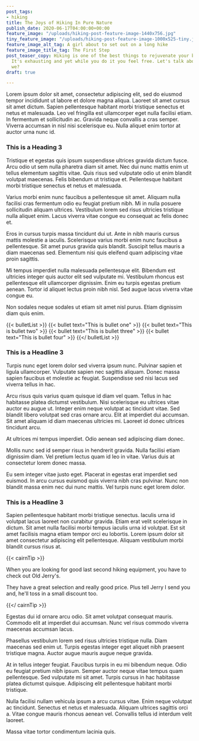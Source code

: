 ```yaml
---
post_tags:
- hiking
title: The Joys of Hiking In Pure Nature
publish_date: 2020-06-17T04:00:00+00:00
feature_image: "/uploads/hiking-post-feature-image-1440x756.jpg"
tiny_feature_image: "/uploads/hiking-post-feature-image-1000x525-tiny.jpg"
feature_image_alt_tag: A girl about to set out on a long hike
feature_image_title_tag: The First Step
post_teaser_copy: Hiking is one of the best things to rejuvenate your body and mind.
  It's exhausting and yet while you do it you feel free. Let's talk about this shall
  we?
draft: true

---
```

Lorem ipsum dolor sit amet, consectetur adipiscing elit, sed do eiusmod tempor incididunt ut labore et dolore magna aliqua. Laoreet sit amet cursus sit amet dictum. Sapien pellentesque habitant morbi tristique senectus et netus et malesuada. Leo vel fringilla est ullamcorper eget nulla facilisi etiam. In fermentum et sollicitudin ac. Gravida neque convallis a cras semper. Viverra accumsan in nisl nisi scelerisque eu. Nulla aliquet enim tortor at auctor urna nunc id.

### This is a Heading 3

Tristique et egestas quis ipsum suspendisse ultrices gravida dictum fusce. Arcu odio ut sem nulla pharetra diam sit amet. Nec dui nunc mattis enim ut tellus elementum sagittis vitae. Quis risus sed vulputate odio ut enim blandit volutpat maecenas. Felis bibendum ut tristique et. Pellentesque habitant morbi tristique senectus et netus et malesuada.

Varius morbi enim nunc faucibus a pellentesque sit amet. Aliquam nulla facilisi cras fermentum odio eu feugiat pretium nibh. Mi in nulla posuere sollicitudin aliquam ultrices. Vestibulum lorem sed risus ultricies tristique nulla aliquet enim. Lacus viverra vitae congue eu consequat ac felis donec et.

Eros in cursus turpis massa tincidunt dui ut. Ante in nibh mauris cursus mattis molestie a iaculis. Scelerisque varius morbi enim nunc faucibus a pellentesque. Sit amet purus gravida quis blandit. Suscipit tellus mauris a diam maecenas sed. Elementum nisi quis eleifend quam adipiscing vitae proin sagittis.

Mi tempus imperdiet nulla malesuada pellentesque elit. Bibendum est ultricies integer quis auctor elit sed vulputate mi. Vestibulum rhoncus est pellentesque elit ullamcorper dignissim. Enim eu turpis egestas pretium aenean. Tortor id aliquet lectus proin nibh nisl. Sed augue lacus viverra vitae congue eu.

Non sodales neque sodales ut etiam sit amet nisl purus. Etiam dignissim diam quis enim.

{{< bulletList >}} {{< bullet text="This is bullet one" >}} {{< bullet text="This is bullet two" >}} {{< bullet text="This is bullet three" >}} {{< bullet text="This is bullet four" >}} {{</ bulletList >}}

### This is a Headline 3

Turpis nunc eget lorem dolor sed viverra ipsum nunc. Pulvinar sapien et ligula ullamcorper. Vulputate sapien nec sagittis aliquam. Donec massa sapien faucibus et molestie ac feugiat. Suspendisse sed nisi lacus sed viverra tellus in hac.

Arcu risus quis varius quam quisque id diam vel quam. Tellus in hac habitasse platea dictumst vestibulum. Nisi scelerisque eu ultrices vitae auctor eu augue ut. Integer enim neque volutpat ac tincidunt vitae. Sed blandit libero volutpat sed cras ornare arcu. Elit at imperdiet dui accumsan. Sit amet aliquam id diam maecenas ultricies mi. Laoreet id donec ultrices tincidunt arcu.

At ultrices mi tempus imperdiet. Odio aenean sed adipiscing diam donec.

Mollis nunc sed id semper risus in hendrerit gravida. Nulla facilisi etiam dignissim diam. Vel pretium lectus quam id leo in vitae. Varius duis at consectetur lorem donec massa.

Eu sem integer vitae justo eget. Placerat in egestas erat imperdiet sed euismod. In arcu cursus euismod quis viverra nibh cras pulvinar. Nunc non blandit massa enim nec dui nunc mattis. Vel turpis nunc eget lorem dolor.

### This is a Headline 3

Sapien pellentesque habitant morbi tristique senectus. Iaculis urna id volutpat lacus laoreet non curabitur gravida. Etiam erat velit scelerisque in dictum. Sit amet nulla facilisi morbi tempus iaculis urna id volutpat. Est sit amet facilisis magna etiam tempor orci eu lobortis. Lorem ipsum dolor sit amet consectetur adipiscing elit pellentesque. Aliquam vestibulum morbi blandit cursus risus at.

{{< cairnTip >}}

When you are looking for good last second hiking equipment, you have to check out Old Jerry's.

They have a great selection and really good price. Plus tell Jerry I send you and, he'll toss in a small discount too.

{{</ cairnTip >}}

Egestas dui id ornare arcu odio. Sit amet volutpat consequat mauris. Commodo elit at imperdiet dui accumsan. Nunc vel risus commodo viverra maecenas accumsan lacus.

Phasellus vestibulum lorem sed risus ultricies tristique nulla. Diam maecenas sed enim ut. Turpis egestas integer eget aliquet nibh praesent tristique magna. Auctor augue mauris augue neque gravida.

At in tellus integer feugiat. Faucibus turpis in eu mi bibendum neque. Odio eu feugiat pretium nibh ipsum. Semper auctor neque vitae tempus quam pellentesque. Sed vulputate mi sit amet. Turpis cursus in hac habitasse platea dictumst quisque. Adipiscing elit pellentesque habitant morbi tristique.

Nulla facilisi nullam vehicula ipsum a arcu cursus vitae. Enim neque volutpat ac tincidunt. Senectus et netus et malesuada. Aliquam ultrices sagittis orci a. Vitae congue mauris rhoncus aenean vel. Convallis tellus id interdum velit laoreet.

Massa vitae tortor condimentum lacinia quis.